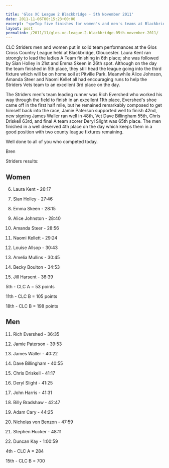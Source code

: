 ```yaml
---

title: 'Glos XC League 2 Blackbridge - 5th November 2011'
date: 2011-11-06T00:15:23+00:00
excerpt: "<p>Top five finishes for women's and men's teams at Blackbridge...</p>"
layout: post
permalink: /2011/11/glos-xc-league-2-blackbridge-05th-november-2011/
---
```

CLC Striders men and women put in solid team performances at the Glos Cross Country League held at Blackbridge, Gloucester. Laura Kent ran strongly to lead the ladies A Team finishing in 6th place; she was followed by Sian Holley in 21st and Emma Skeen in 26th spot. Although on the day the team finished in 5th place, they still head the league going into the third fixture which will be on home soil at Pitville Park. Meanwhile Alice Johnson, Amanda Steer and Naomi Kellet all had encouraging runs to help the Striders Vets team to an excellent 3rd place on the day.

The Striders men's team leading runner was Rich Evershed who worked his way through the field to finish in an excellent 11th place, Evershed's shoe came off in the first half mile, but he remained remarkably composed to get himself back into the race, Jamie Paterson supported well to finish 42nd, new signing James Waller ran well in 48th, Vet Dave Billingham 55th, Chris Driskell 63rd, and final A team scorer Deryl Slight was 65th place. The men finished in a well deserved 4th place on the day which keeps them in a good position with two county league fixtures remaining. 

Well done to all of you who competed today. 

Bren

Striders results: 

## Women

6) Laura Kent - 26:17

21) Sian Holley - 27:46

26) Emma Skeen - 28:15

29) Alice Johnston - 28:40

35) Amanda Steer - 28:56

41) Naomi Kellett - 29:24

55) Louise Allsop - 30:43

56) Amelia Mullins - 30:45

87) Becky Boulton - 34:53

94) Jill Harsent - 36:39

5th - CLC A = 53 points

11th - CLC B = 105 points

18th - CLC B = 198 points

## Men

11) Rich Evershed - 36:35

42) Jamie Paterson - 39:53

48) James Waller - 40:22

55) Dave Billingham - 40:55

63) Chris Driskell - 41:17

65) Deryl Slight - 41:25

68) John Harris - 41:31

87) Billy Bradshaw - 42:47

105) Adam Cary - 44:25

133) Nicholas von Benzon - 47:59

136) Stephen Hucker - 48:11

171) Duncan Kay - 1:00:59

4th - CLC A = 284

15th - CLC B = 700
